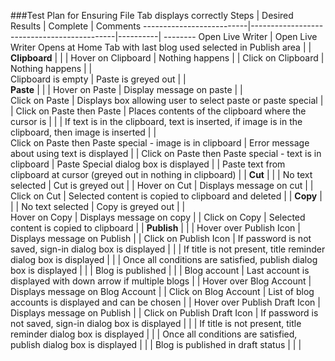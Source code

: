 ###Test Plan for Ensuring File Tab displays correctly
Steps                  | Desired Results                | Complete | Comments
--------------------------|--------------------------------------------|----------| --------
Open Live Writer  | Open Live Writer Opens at Home Tab with last blog used selected in Publish area  |  |
 **Clipboard** | | | 
Hover on Clipboard | Nothing happens | | 
Click on Clipboard | Nothing happens |  |  
Clipboard is empty | Paste is greyed out | |  
 **Paste** |  |  | 
Hover on Paste | Display message on paste | |  
Click on Paste | Displays box allowing user to select paste or paste special |  | 
Click on Paste then Paste | Places contents of the clipboard where the cursor is |  | 
 | If text is in the clipboard, text is inserted, if image is in the clipboard, then image is inserted | |  
Click on Paste then Paste special - image is in clipboard | Error message about using text is displayed | | 
Click on Paste then Paste special - text is in clipboard | Paste Special dialog box is displayed | |
Paste text from clipboard at cursor (greyed out in nothing in clipboard) |  |
 **Cut** | | | 
No text selected | Cut is greyed out | | 
Hover on Cut |  Displays message on cut | | 
Click on Cut |  Selected content is copied to clipboard and deleted  | | 
 **Copy** | | | 
No text selected | Copy is greyed out | |  
Hover on Copy |  Displays message on copy | | 
Click on Copy |  Selected content is copied to clipboard | | 
**Publish** |   |   | 
Hover over Publish Icon | Displays message on Publish | | 
Click on Publish Icon | If password is not saved, sign-in dialog box is displayed  | | 
 | If title is not present, title reminder dialog box is displayed | | 
 | Once all conditions are satisfied, publish dialog box is displayed | |
 | Blog is published | |  | 
 Blog account | Last account is displayed with down arrow if multiple blogs | | 
 Hover over Blog Account  | Displays message on Blog Account | | 
 Click on Blog Account | List of blog accounts is displayed and can be chosen | | 
 Hover over Publish Draft Icon | Displays message on Publish | | 
Click on Publish Draft Icon | If password is not saved, sign-in dialog box is displayed  | | 
 | If title is not present, title reminder dialog box is displayed | | 
 | Once all conditions are satisfied, publish dialog box is displayed | |
 | Blog is published in draft status | |  |
  
 